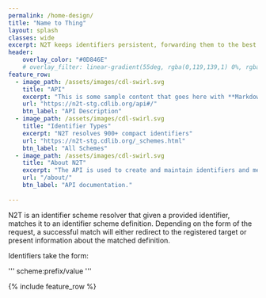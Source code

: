 ```yaml
---
permalink: /home-design/
title: "Name to Thing"
layout: splash
classes: wide
excerpt: N2T keeps identifiers persistent, forwarding them to the best known web addresses.
header:
    overlay_color: "#0D846E"
    # overlay_filter: linear-gradient(55deg, rgba(0,119,139,1) 0%, rgba(0,119,139,1) 33%, rgba(0,163,173,1) 100%)
feature_row:
  - image_path: /assets/images/cdl-swirl.svg
    title: "API"
    excerpt: "This is some sample content that goes here with **Markdown** formatting."
    url: "https://n2t-stg.cdlib.org/api#/"
    btn_label: "API Description"
  - image_path: /assets/images/cdl-swirl.svg
    title: "Identifier Types"
    excerpt: "N2T resolves 900+ compact identifiers"
    url: "https://n2t-stg.cdlib.org/_schemes.html"
    btn_label: "All Schemes"
  - image_path: /assets/images/cdl-swirl.svg
    title: "About N2T"
    excerpt: "The API is used to create and maintain identifiers and metadata. "
    url: "/about/"
    btn_label: "API documentation."
    
---
```


N2T is an identifier scheme resolver that given a provided identifier, matches it to an identifier scheme definition. Depending on the form of the request, a successful match will either redirect to the registered target or present information about the matched definition.

Identifiers take the form:

'''
scheme:prefix/value
'''
 
{% include feature_row %}

